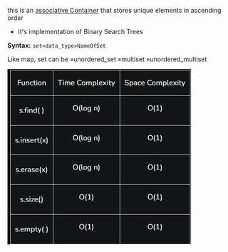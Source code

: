 this is an [associative Container](../1.STLContainersTypes) that stores unique elements in ascending order
- It's implementation of Binary Search Trees

**Syntax:**
`set<data_type>NameOfSet`

Like map, set can be 
	»unordered_set
	»multiset
	»unordered_multiset

![image](../../../images/setComplexity.png)


